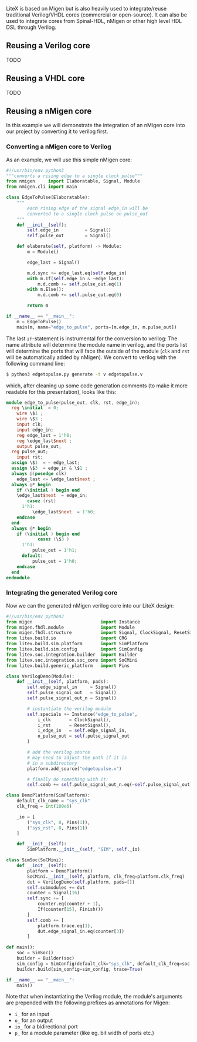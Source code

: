 LiteX is based on Migen but is also heavily used to integrate/reuse traditional Verilog/VHDL cores (commercial or open-source). It can also be used to integrate cores from Spinal-HDL, nMigen or other high level HDL DSL through Verilog.

## Reusing a Verilog core
TODO

## Reusing a VHDL core
TODO

## Reusing a nMigen core

In this example we will demonstrate the integration of an nMigen core into our project by
converting it to verilog first.

### Converting a nMigen core to Verilog
As an example, we will use this simple nMigen core:

```python
#!/usr/bin/env python3
"""converts a rising edge to a single clock pulse"""
from nmigen     import Elaboratable, Signal, Module
from nmigen.cli import main

class EdgeToPulse(Elaboratable):
    """
        each rising edge of the signal edge_in will be
        converted to a single clock pulse on pulse_out
    """
    def __init__(self):
        self.edge_in          = Signal()
        self.pulse_out        = Signal()

    def elaborate(self, platform) -> Module:
        m = Module()

        edge_last = Signal()

        m.d.sync += edge_last.eq(self.edge_in)
        with m.If(self.edge_in & ~edge_last):
            m.d.comb += self.pulse_out.eq(1)
        with m.Else():
            m.d.comb += self.pulse_out.eq(0)

        return m

if __name__ == "__main__":
    m = EdgeToPulse()
    main(m, name="edge_to_pulse", ports=[m.edge_in, m.pulse_out])
```
The last `if`-statement is instrumental for the conversion to verilog: The name attribute will determine the module name in verilog,
and the ports list will determine the ports that will face the outside of the module (`clk` and `rst` will be automatically added by nMigen).
We convert to verilog with the following command line:
```bash
$ python3 edgetopulse.py generate -t v edgetopulse.v
```
which, after cleaning up some code generation comments (to make it more readable for this presentation), 
looks like this:
```verilog
module edge_to_pulse(pulse_out, clk, rst, edge_in);
  reg \initial  = 0;
    wire \$1 ;
    wire \$3 ;
    input clk;
    input edge_in;
    reg edge_last = 1'h0;
    reg \edge_last$next ;
    output pulse_out;
  reg pulse_out;
    input rst;
  assign \$1  = ~ edge_last;
  assign \$3  = edge_in & \$1 ;
  always @(posedge clk)
    edge_last <= \edge_last$next ;
  always @* begin
    if (\initial ) begin end
    \edge_last$next  = edge_in;
        casez (rst)
      1'h1:
          \edge_last$next  = 1'h0;
    endcase
  end
  always @* begin
    if (\initial ) begin end
            casez (\$3 )
      1'h1:
          pulse_out = 1'h1;
      default:
          pulse_out = 1'h0;
    endcase
  end
endmodule
```

### Integrating the generated Verilog core
Now we can the generated nMigen verilog core into our LiteX design:
```python
#!/usr/bin/env python3
from migen                          import Instance
from migen.fhdl.module              import Module
from migen.fhdl.structure           import Signal, ClockSignal, ResetSignal, Finish, If
from litex.build.io                 import CRG
from litex.build.sim.platform       import SimPlatform
from litex.build.sim.config         import SimConfig
from litex.soc.integration.builder  import Builder
from litex.soc.integration.soc_core import SoCMini
from litex.build.generic_platform   import Pins

class VerilogDemo(Module):
    def __init__(self, platform, pads):
        self.edge_signal_in     = Signal()
        self.pulse_signal_out   = Signal()
        self.pulse_signal_out_n = Signal()

        # instantiate the verilog module
        self.specials += Instance("edge_to_pulse",
            i_clk       = ClockSignal(),
            i_rst       = ResetSignal(),
            i_edge_in   = self.edge_signal_in,
            o_pulse_out = self.pulse_signal_out
        )

        # add the verilog source
        # may need to adjust the path if it is
        # in a subdirectory
        platform.add_source("edgetopulse.v")

        # finally do something with it:
        self.comb += self.pulse_signal_out_n.eq(~self.pulse_signal_out)

class DemoPlatform(SimPlatform):
    default_clk_name = "sys_clk"
    clk_freq = int(100e6)

    _io = [
        ("sys_clk", 0, Pins(1)),
        ("sys_rst", 0, Pins(1))
    ]

    def __init__(self):
        SimPlatform.__init__(self, "SIM", self._io)

class SimSoc(SoCMini):
    def __init__(self):
        platform = DemoPlatform()
        SoCMini.__init__(self, platform, clk_freq=platform.clk_freq)
        dut = VerilogDemo(self.platform, pads=[])
        self.submodules += dut
        counter = Signal(16)
        self.sync += [
            counter.eq(counter + 1),
            If(counter[15], Finish())
        ]
        self.comb += [ 
            platform.trace.eq(1),
            dut.edge_signal_in.eq(counter[3])
        ]

def main():
    soc = SimSoc()
    builder = Builder(soc)
    sim_config = SimConfig(default_clk="sys_clk", default_clk_freq=soc.platform.clk_freq)
    builder.build(sim_config=sim_config, trace=True)

if __name__ == "__main__":
    main()
```
Note that when instantiating the Verilog module, the module's arguments are prepended with the following prefixes as annotations for Migen:
* `i_` for an input
* `o_` for an output
* `io_` for a bidirectional port
* `p_` for a module parameter (like eg. bit width of ports etc.)


